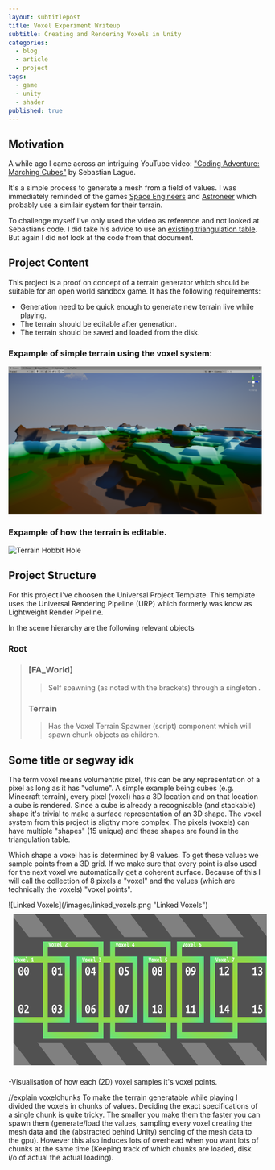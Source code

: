 ```yaml
---
layout: subtitlepost
title: Voxel Experiment Writeup
subtitle: Creating and Rendering Voxels in Unity
categories:
  - blog
  - article
  - project
tags:
  - game
  - unity
  - shader
published: true
---
```


## Motivation
A while ago I came across an intriguing YouTube video: ["Coding Adventure: Marching Cubes"](https://www.youtube.com/watch?v=M3iI2l0ltbE) by Sebastian Lague. 

It's a simple process to generate a mesh from a field of values. I was immediately reminded of the games [Space Engineers](https://store.steampowered.com/app/244850/Space_Engineers/) and [Astroneer](https://store.steampowered.com/app/361420/ASTRONEER/) which probably use a similair system for their terrain. 

To challenge myself I've only used the video as reference and not looked at Sebastians code. I did take his advice to use an [existing triangulation table](http://paulbourke.net/geometry/polygonise/). But again I did not look at the code from that document.


## Project Content

This project is a proof on concept of a terrain generator which should be suitable for an open world sandbox game.
It has the following requirements:
- Generation need to be quick enough to generate new terrain live while playing.
- The terrain should be editable after generation.
- The terrain should be saved and loaded from the disk.

### Expample of simple terrain using the voxel system:
![Simple Terrain without props](/images/voxel_terrain_simple.png "Simple Terrain without props")

### Expample of how the terrain is editable.
![Terrain Hobbit Hole](/images/voxel_terrain_simple2.png "Terrain Hobbit Hole")


## Project Structure
For this project I've choosen the Universal Project Template. This template uses the Universal Rendering Pipeline (URP) which formerly was know as Lightweight Render Pipeline.

In the scene hierarchy are the following relevant objects

### Root
> ### [FA_World]
> > Self spawning (as noted with the brackets) through a singleton .
> 
> ### Terrain
> > Has the Voxel Terrain Spawner (script) component which will spawn chunk objects as children.



## Some title or segway idk

The term voxel means volumentric pixel, this can be any representation of a pixel as long as it has "volume". A simple example being cubes (e.g. Minecraft terrain), every pixel (voxel) has a 3D location and on that location a cube is rendered. Since a cube is already a recognisable (and stackable) shape it's trivial to make a surface representation of an 3D shape. The voxel system from this project is sligthy more complex. The pixels (voxels) can have multiple "shapes" (15 unique) and these shapes are found in the triangulation table.

Which shape a voxel has is determined by 8 values. To get these values we sample points from a 3D grid. If we make sure that every point is also used for the next voxel we automatically get a coherent surface. Because of this I will call the collection of 8 pixels a "voxel" and the values (which are technically the voxels) "voxel points".

\!\[Linked Voxels\]\(/images/linked_voxels.png "Linked Voxels"\)
<a href="/images/linked_voxels.png"><img src="/images/linked_voxels.png" height="300" style="vertical-align:middle;margin:10px 10px"> </a>

-Visualisation of how each (2D) voxel samples it's voxel points.


//explain voxelchunks
To make the terrain generatable while playing I divided the voxels in chunks of values. Deciding the exact specifications of a single chunk is quite tricky. The smaller you make them the faster you can spawn them (generate/load the values, sampling every voxel creating the mesh data and the (abstracted behind Unity) sending of the mesh data to the gpu). However this also induces lots of overhead when you want lots of chunks at the same time (Keeping track of which chunks are loaded, disk i/o of actual the actual loading).
